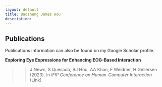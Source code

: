 ```yaml
---
layout: default
title: Baosheng James Hou
description: 
---
```


## Publications

Publications information can also be found on my Google Scholar profile.

**Exploring Eye Expressions for Enhancing EOG-Based Interaction**<br>
>> J Newn, S Quesada, BJ Hou, AA Khan, F Weidner, H Gellersen (2023). In _IFIP Conference on Human-Computer Interaction_ (Link)

<!-- [back](./) -->
